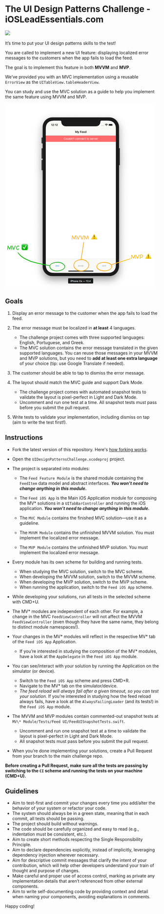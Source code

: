 # The UI Design Patterns Challenge - iOSLeadEssentials.com

![](https://github.com/essentialdevelopercom/ios-lead-essentials-ui-design-patterns-challenge/workflows/CI/badge.svg)

It’s time to put your UI design patterns skills to the test! 

You are called to implement a new UI feature: displaying localized error messages to the customers when the app fails to load the feed.

The goal is to implement this feature in both **MVVM** and **MVP**.

We’ve provided you with an MVC implementation using a reusable `ErrorView` as the `UITableView.tableHeaderView`. 

You can study and use the MVC solution as a guide to help you implement the same feature using MVVM and MVP.

![Feed iOS App UI](feed_ios_app_ui.png)

## Goals

1. Display an error message to the customer when the app fails to load the feed.

2. The error message must be localized in **at least** 4 languages. 
	- The challenge project comes with three supported languages: English, Portuguese, and Greek. 
	- The MVC solution contains the error message translated in the given supported languages. You can reuse those messages in your MVVM and MVP solutions, but you need to **add at least one extra language** of your choice (tip: use Google Translate if needed).

3. The customer should be able to tap to dismiss the error message.

4. The layout should match the MVC guide and support Dark Mode.
	- The challenge project comes with automated snapshot tests to validate the layout is pixel-perfect in Light and Dark Mode.
	- Uncomment and run one test at a time. All snapshot tests must pass before you submit the pull request.

5. Write tests to validate your implementation, including dismiss on tap (aim to write the test first!).


## Instructions

- Fork the latest version of this repository. Here's <a href="https://guides.github.com/activities/forking" target="_blank">how forking works</a>.

- Open the `UIDesignPatternsChallenge.xcodeproj` project.

- The project is separated into modules:
	- The `Feed Feature Module` is the shared module containing the `FeedItem` data model and abstract interfaces. ***You won’t need to change anything in this module.***
	
	- The `Feed iOS App` is the Main iOS Application module for composing the MV\* solutions in a `UITabBarController` and running the iOS application. ***You won’t need to change anything in this module.***

	- The `MVC Module` contains the finished MVC solution—use it as a guideline.
	
	- The `MVVM Module` contains the unfinished MVVM solution. You must implement the localized error message.
	
	- The `MVP Module` contains the unfinished MVP solution. You must implement the localized error message.

- Every module has its own scheme for building and running tests. 
	- When studying the MVC solution, switch to the MVC scheme. 
	- When developing the MVVM solution, switch to the MVVM scheme. 
	- When developing the MVP solution, switch to the MVP scheme.
	- When running the application, switch to the `Feed iOS App` scheme.

- While developing your solutions, run all tests in the selected scheme with CMD+U.

- The MV\* modules are independent of each other. For example, a change in the MVC `FeedViewController` will not affect the MVVM `FeedViewController` (even though they have the same name, they belong to distinct module namespaces!).

- Your changes in the MV\* modules will reflect in the respective MV\* tab of the `Feed iOS App` Application.
	- If you’re interested in studying the composition of the MV\* modules, have a look at the `AppDelegate` in the `Feed iOS App` module.

- You can see/interact with your solution by running the Application on the simulator (or device). 
	- Switch to the `Feed iOS App` scheme and press CMD+R.
	- Navigate to the MV\* tab on the simulator/device.
	- *The feed reload will always fail after a given timeout, so you can test your solution.* If you’re interested in studying how the feed reload always fails, have a look at the `AlwaysFailingLoader` (and its tests!) in the `Feed iOS App` module.

- The MVVM and MVP modules contain commented-out snapshot tests at `MV\* Module/Tests/Feed UI/FeedUISnapshotTests.swift`.
	- Uncomment and run one snapshot test at a time to validate the layout is pixel-perfect in Light and Dark Mode. 
	- All snapshot tests must pass before you submit the pull request.

- When you’re done implementing your solutions, create a Pull Request from your branch to the main challenge repo. 

**Before creating a Pull Request, make sure all the tests are passing by switching to the `CI` scheme and running the tests on your machine (CMD+U).**

## Guidelines

- Aim to test-first and commit your changes every time you add/alter the behavior of your system or refactor your code.
- The system should always be in a green state, meaning that in each commit, all tests should be passing.
- The project should build without warnings.
- The code should be carefully organized and easy to read (e.g., indentation must be consistent, etc.).
- Aim to create short methods respecting the Single Responsibility Principle.
- Aim to declare dependencies explicitly, instead of implicitly, leveraging dependency injection wherever necessary.
- Aim for descriptive commit messages that clarify the intent of your contribution, which will help other developers understand your train of thought and purpose of changes.
- Make careful and proper use of access control, marking as private any implementation details that aren’t referenced from other external components.
- Aim to write self-documenting code by providing context and detail when naming your components, avoiding explanations in comments.

Happy coding!
